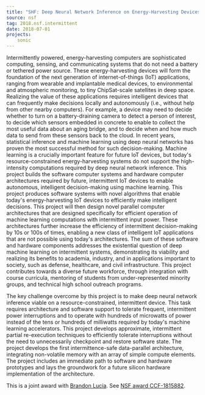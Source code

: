 ```yaml
---
title: "SHF: Deep Neural Network Inference on Energy-Harvesting Devices"
source: nsf
tag: 2018.nsf.intermittent
date: 2018-07-01
projects:
    sonic
---
```


Intermittently powered, energy-harvesting computers are sophisticated computing, sensing, and communicating systems that do not need a battery or tethered power source. These energy-harvesting devices will form the foundation of the next generation of internet-of-things (IoT) applications, ranging from wearable and implantable medical devices, to environmental and atmospheric monitoring, to tiny ChipSat-scale satellites in deep space. Realizing the value of these applications requires intelligent devices that can frequently make decisions locally and autonomously (i.e., without help from other nearby computers). For example, a device may need to decide whether to turn on a battery-draining camera to detect a person of interest, to decide which sensors embedded in concrete to enable to collect the most useful data about an aging bridge, and to decide when and how much data to send from these sensors back to the cloud. In recent years, statistical inference and machine learning using deep neural networks has proven the most successful method for such decision-making. Machine learning is a crucially important feature for future IoT devices, but today's resource-constrained energy-harvesting systems do not support the high-intensity computations required by deep neural network inference. This project builds the software computer systems and hardware computer architectures required by future, intermittent IoT devices to enable autonomous, intelligent decision-making using machine learning. This project produces software systems with novel algorithms that enable today's energy-harvesting IoT devices to efficiently make intelligent decisions. This project will then design novel parallel computer architectures that are designed specifically for efficient operation of machine learning computations with intermittent input power. These architectures further increase the efficiency of intermittent decision-making by 10s or 100s of times, enabling a new class of intelligent IoT applications that are not possible using today's architectures. The sum of these software and hardware components addresses the existential question of deep machine learning on intermittent systems, demonstrating its viability and realizing its benefits to academia, industry, and in applications important to society, such as defense, healthcare, and civil infrastructure. This project contributes towards a diverse future workforce, through integration with course curricula, mentoring of students from under-represented minority groups, and technical high school outreach programs.

The key challenge overcome by this project is to make deep neural network inference viable on a resource-constrained, intermittent device. This task requires architecture and software support to tolerate frequent, intermittent power interruptions and to operate with hundreds of microwatts of power instead of the tens or hundreds of milliwatts required by today's machine learning accelerators. This project develops approximate, intermittent partial re-execution techniques to efficiently tolerate interruptions without the need to unnecessarily checkpoint and restore software state. The project develops the first intermittence-safe data-parallel architecture, integrating non-volatile memory with an array of simple compute elements. The project includes an immediate path to software and hardware prototypes and lays the groundwork for a future silicon hardware implementation of the architecture.

This is a joint award with [Brandon Lucia](https://brandonlucia.com).
See [NSF award CCF-1815882](https://www.nsf.gov/awardsearch/showAward?AWD_ID=1815882&HistoricalAwards=false).
